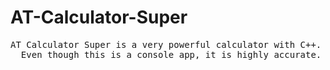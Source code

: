AT-Calculator-Super
==
<pre>AT Calculator Super is a very powerful calculator with C++. This is just another powerful version of AT Calculator.
  Even though this is a console app, it is highly accurate.</pre>

